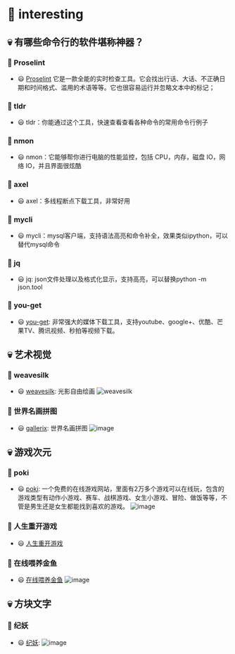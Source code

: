 # 🎈 interesting

## 💀 有哪些命令行的软件堪称神器？
### 🏡 Proselint
- 😃 [Proselint](http://proselint.com/write/) 它是一款全能的实时检查工具。它会找出行话、大话、不正确日期和时间格式、滥用的术语等等。它也很容易运行并忽略文本中的标记；
### 🏡 tldr
- 😃 tldr：你能通过这个工具，快速查看查看各种命令的常用命令行例子
### 🏡 nmon
- 😃 nmon：它能够帮你进行电脑的性能监控，包括 CPU，内存，磁盘 IO，网络 IO，并且界面很炫酷
### 🏡 axel
- 😃 axel：多线程断点下载工具，非常好用
### 🏡 mycli
- 😃 mycli：mysql客户端，支持语法高亮和命令补全，效果类似ipython，可以替代mysql命令
### 🏡 jq
- 😃 jq: json文件处理以及格式化显示，支持高亮，可以替换python -m json.tool
### 🏡 you-get
- 😃 [you-get](https://github.com/soimort/you-get/wiki/%E4%B8%AD%E6%96%87%E8%AF%B4%E6%98%8E): 非常强大的媒体下载工具，支持youtube、google+、优酷、芒果TV、腾讯视频、秒拍等视频下载。
  
## 💀 艺术视觉
### 🏡 weavesilk
- 😃 [weavesilk](http://weavesilk.com/): 光影自由绘画
  ![weavesilk](https://github.com/mawanxiangone/interesting/assets/142721542/684c4326-7721-4c8c-ab8f-35fb0bf3b83e)
### 🏡 世界名画拼图
- 😃  [gallerix](https://gallerix.asia/): 世界名画拼图
![image](https://github.com/mawanxiangone/interesting/assets/142721542/dd7ec06c-ebac-4252-97a9-003a4b5c452c)


## 💀 游戏次元
### 🏡 poki
- 😃 [poki](https://poki.com/zh): 一个免费的在线游戏网站，里面有2万多个游戏可以在线玩，包含的游戏类型有动作小游戏、赛车、战棋游戏、女生小游戏、冒险、做饭等等，不管是男生还是女生都能找到喜欢的游戏。
  ![image](https://github.com/mawanxiangone/interesting/assets/142721542/ca07e3a1-9a2c-4473-9083-bd2832f20e23)
### 🏡 人生重开游戏
- 😃 [人生重开游戏](https://liferestart.syaro.io/public/index.html)
### 🏡 在线喂养金鱼
- 😃 [在线喂养金鱼](https://feedgoldfish.top/)
![image](https://github.com/mawanxiangone/interesting/assets/142721542/2a458d02-76e8-4482-8e24-d1d59faf20c8)

## 💀 方块文字
### 🏡 纪妖
- 😃 [纪妖](https://www.cbaigui.com/):
![image](https://github.com/mawanxiangone/interesting/assets/142721542/cf3abb83-7b5f-472f-861e-f12a40cc181d)



